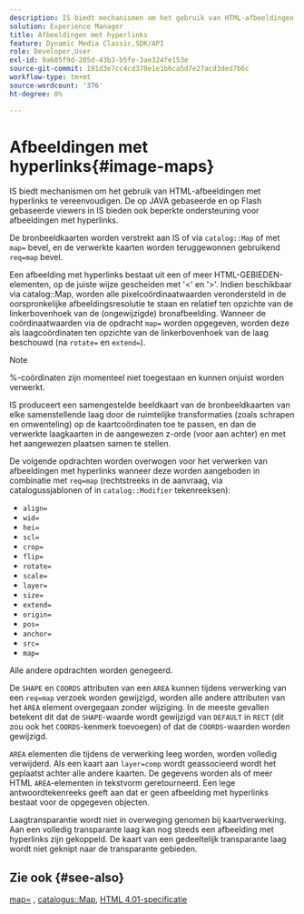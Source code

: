 ```yaml
---
description: IS biedt mechanismen om het gebruik van HTML-afbeeldingen met hyperlinks te vereenvoudigen. De op JAVA gebaseerde en op Flash gebaseerde viewers in IS bieden ook beperkte ondersteuning voor afbeeldingen met hyperlinks.
solution: Experience Manager
title: Afbeeldingen met hyperlinks
feature: Dynamic Media Classic,SDK/API
role: Developer,User
exl-id: 9a685f9d-205d-43b3-b5fe-3ae324fe153e
source-git-commit: 191d3e7cc4cd370e1e1b6ca5d7e27acd3ded7b6c
workflow-type: tm+mt
source-wordcount: '376'
ht-degree: 0%

---
```


# Afbeeldingen met hyperlinks{#image-maps}

IS biedt mechanismen om het gebruik van HTML-afbeeldingen met hyperlinks te vereenvoudigen. De op JAVA gebaseerde en op Flash gebaseerde viewers in IS bieden ook beperkte ondersteuning voor afbeeldingen met hyperlinks.

De bronbeeldkaarten worden verstrekt aan IS of via `catalog::Map` of met `map=` bevel, en de verwerkte kaarten worden teruggewonnen gebruikend `req=map` bevel.

Een afbeelding met hyperlinks bestaat uit een of meer HTML-GEBIEDEN-elementen, op de juiste wijze gescheiden met &#39;&lt;&#39; en &#39;>&#39;. Indien beschikbaar via catalog::Map, worden alle pixelcoördinaatwaarden verondersteld in de oorspronkelijke afbeeldingsresolutie te staan en relatief ten opzichte van de linkerbovenhoek van de (ongewijzigde) bronafbeelding. Wanneer de coördinaatwaarden via de opdracht `map=` worden opgegeven, worden deze als laagcoördinaten ten opzichte van de linkerbovenhoek van de laag beschouwd (na `rotate=` en `extend=`).

>[!NOTE]
>
>%-coördinaten zijn momenteel niet toegestaan en kunnen onjuist worden verwerkt.

IS produceert een samengestelde beeldkaart van de bronbeeldkaarten van elke samenstellende laag door de ruimtelijke transformaties (zoals schrapen en omwenteling) op de kaartcoördinaten toe te passen, en dan de verwerkte laagkaarten in de aangewezen z-orde (voor aan achter) en met het aangewezen plaatsen samen te stellen.

De volgende opdrachten worden overwogen voor het verwerken van afbeeldingen met hyperlinks wanneer deze worden aangeboden in combinatie met `req=map` (rechtstreeks in de aanvraag, via catalogussjablonen of in `catalog::Modifier` tekenreeksen):

* `align=`
* `wid=`
* `hei=`
* `scl=`
* `crop=`
* `flip=`
* `rotate=`
* `scale=`
* `layer=`
* `size=`
* `extend=`
* `origin=`
* `pos=`
* `anchor=`
* `src=`
* `map=`

Alle andere opdrachten worden genegeerd.

De `SHAPE` en `COORDS` attributen van een `AREA` kunnen tijdens verwerking van een `req=map` verzoek worden gewijzigd, worden alle andere attributen van het `AREA` element overgegaan zonder wijziging. In de meeste gevallen betekent dit dat de `SHAPE`-waarde wordt gewijzigd van `DEFAULT` in `RECT` (dit zou ook het `COORDS`-kenmerk toevoegen) of dat de `COORDS`-waarden worden gewijzigd.

`AREA` elementen die tijdens de verwerking leeg worden, worden volledig verwijderd. Als een kaart aan `layer=comp` wordt geassocieerd wordt het geplaatst achter alle andere kaarten. De gegevens worden als of meer HTML `AREA`-elementen in tekstvorm geretourneerd. Een lege antwoordtekenreeks geeft aan dat er geen afbeelding met hyperlinks bestaat voor de opgegeven objecten.

Laagtransparantie wordt niet in overweging genomen bij kaartverwerking. Aan een volledig transparante laag kan nog steeds een afbeelding met hyperlinks zijn gekoppeld. De kaart van een gedeeltelijk transparante laag wordt niet geknipt naar de transparante gebieden.

## Zie ook {#see-also}

[map=](../../../../../is-api/http-ref/image-serving-api-ref/c-http-protocol-reference/c-command-reference/r-map.md#reference-8f96545f196b4b7caa616e15c2363f06) ,  [catalogus::Map](/help/aem-is-ir-api/is-api/image-catalog/image-serving-api-ref/c-image-catalog-reference/c-image-svg-data-reference/c-image-data-reference/r-map-cat.md),  [HTML 4.01-specificatie](https://www.w3.org/TR/html401/)
